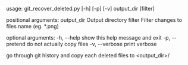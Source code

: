 usage: git_recover_deleted.py [-h] [-p] [-v] output_dir [filter]

positional arguments:
  output_dir     Output directory
  filter         Filter changes to files name (eg. *.png)

optional arguments:
  -h, --help     show this help message and exit
  -p, --pretend  do not actually copy files
  -v, --verbose  print verbose

go through git history and copy each deleted files to
<output_dir>/<filenum>_<commitnum>_<path>
